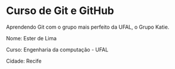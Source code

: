 # Curso de Git e GitHub
Aprendendo Git com o grupo mais perfeito da UFAL, o Grupo Katie.

Nome: Ester de Lima

Curso: Engenharia da computação - UFAL

Cidade: Recife